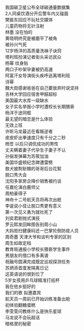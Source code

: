 我国碳卫星公布全球碳通量数据集  
2人同桌饮酒分开后警车内又碰面  
樊振东回应不玩社交媒体  
儿童药物将无针注射  
林墨 没在怕的  
黄晓明终究是被磨平了棱角  
被孙兴气死  
12岁杨洋的高质量洗袜子诀窍  
塔利班扮演记者街头采访民众  
杨幂 纹身贴  
两口子吵架孕妻被扔高速  
阿富汗女导演街头疾呼逃离塔利班  
诗幂  
魏大勋感谢爸爸在自己要放弃时说坚持  
吉林大学回应宿舍甲醛超标  
美国最大水库一级缺水  
女子实名举报小学时遭校长长期猥亵  
杨洋于途同框  
最无望的暗恋是什么体验  
无效上班  
许昕马龙最近在看叛逆者  
皮皮虾出拳速度只有千分之二秒  
杨笠 以后只调侃成功的男性  
丈夫瞒着妻子代孕生子妻子不认  
孙俪发弹幕为苏筱加油  
美国华盛顿纪念碑遭雷劈  
敖犬披荆斩棘的哥哥后台花絮  
脱口秀大会  
沈阳多家房企降价销售被约谈  
任嘉伦演白鹿师父  
周柏豪得子  
神舟十二号航天员将再次出舱  
李诞说小佳让脱口秀更有意义  
第一次见义勇为就社死了  
刘奕君剧抛式演技  
罗云熙发回眸图告别周小山  
大妈拒扫健康码还一巴掌抡倒防疫人员  
周奇墨 天津大爷和谈判专家的区别  
周生如故定档  
教育局通报小学校长猥亵学生事件  
男朋友的借口有多离谱  
祝融号圆满完成既定巡视探测任务  
苏炳添首度发隔离日记  
这英语说的很到位了  
5岁女孩用乒乓球精准打纸杯  
我在他乡挺好的  
我们的歌 拟邀嘉宾  
航天员一周前已开始训练准备出舱  
初体验翻糖蛋糕  
李雯雯问教练什么是快乐星球  
马龙说不会玩超话  
暗格里的秘密  

